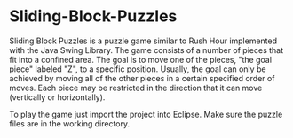 # Sliding-Block-Puzzles
Sliding Block Puzzles is a puzzle game similar to Rush Hour implemented with the Java Swing Library. The game consists of a number of pieces that fit into a confined area. The goal is to move one of the pieces, "the goal piece" labeled "Z", to a specific position. Usually, the goal can only be achieved by moving all of the other pieces in a certain specified order of moves. Each piece may be restricted in the direction that it can move (vertically or horizontally).

To play the game just import the project into Eclipse. Make sure the puzzle files are in the working directory. 

